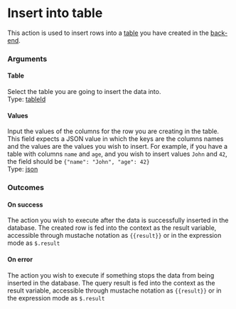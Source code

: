 # Insert into table

This action is used to insert rows into a [table](../../back-end/tables.md) you have created in the [back-end](../../back-end/).

### Arguments

#### Table

Select the table you are going to insert the data into.  
Type: [tableId](https://docs.abstra.app/docs/projects/front-end/arguments/argument-types#tableid)

#### Values

Input the values of the columns for the row you are creating in the table. This field expects a JSON value in which the keys are the columns names and the values are the values you wish to insert. For example, if you have a table with columns `name` and `age`, and you wish to insert values `John` and `42`, the field should be `{"name": "John", "age": 42}`   
Type: [json](https://docs.abstra.app/docs/projects/front-end/arguments/argument-types#json)

### Outcomes

#### On success

The action you wish to execute after the data is successfully inserted in the database.  The created row is fed into the context as the result variable, accessible through mustache notation as `{{result}}` or in the expression mode as `$.result`

#### On error

The action you wish to execute if something stops the data from being inserted in the database. The query result is fed into the context as the result variable, accessible through mustache notation as `{{result}}` or in the expression mode as `$.result`

